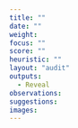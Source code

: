 ```yaml
---
title: ""
date: ""
weight: 
focus: ""
score: ""
heuristic: ""
layout: "audit"
outputs:
  - Reveal
observations:
suggestions:
images:
---
```

